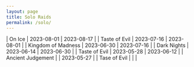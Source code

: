```yaml
---
layout: page
title: Solo Raids
permalink: /solo/
---
```


| On Ice | 2023-08-01 | 2023-08-17 |
| Taste of Evil | 2023-07-16 | 2023-08-01 |
| Kingdom of Madness | 2023-06-30 | 2023-07-16 |
| Dark Nights | 2023-06-14 | 2023-06-30 |
| Taste of Evil | 2023-05-28 | 2023-06-12 |
| Ancient Judgement | | 2023-05-27 |
| Tase of Evil | | |
